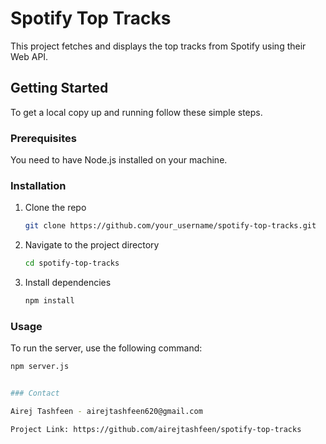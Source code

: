 # Spotify Top Tracks

This project fetches and displays the top tracks from Spotify using their Web API.

## Getting Started

To get a local copy up and running follow these simple steps.

### Prerequisites

You need to have Node.js installed on your machine.

### Installation

1. Clone the repo

   ```sh
   git clone https://github.com/your_username/spotify-top-tracks.git

2. Navigate to the project directory

   ```sh
   cd spotify-top-tracks

3. Install dependencies

   ```sh
   npm install


### Usage

To run the server, use the following command:

   ```sh
   npm server.js


### Contact

Airej Tashfeen - airejtashfeen620@gmail.com

Project Link: https://github.com/airejtashfeen/spotify-top-tracks

